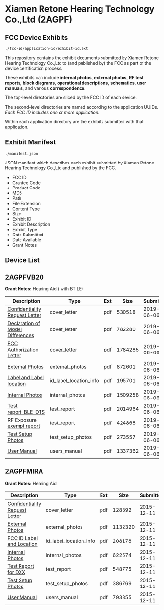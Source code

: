 # Xiamen Retone Hearing Technology Co.,Ltd (2AGPF)
## FCC Device Exhibits

```
./fcc-id/application-id/exhibit-id.ext
```

This repository contains the exhibit documents submitted by Xiamen Retone Hearing Technology Co.,Ltd to (and published by) the FCC as part of the device certification process.

These exhibits can include **internal photos**, **external photos**, **RF test reports**, **block diagrams**, **operational descriptions**, **schematics**, **user manuals**, and various **correspondence**.

The top-level directories are sliced by the FCC ID of each device.

The second-level directories are named according to the application UUIDs. *Each FCC ID includes one or more application.*

Within each application directory are the exhibits submitted with that application. 

## Exhibit Manifest

```
./manifest.json
```

JSON manifest which describes each exhibit submitted by Xiamen Retone Hearing Technology Co.,Ltd and published by the FCC.

- FCC ID
- Grantee Code
- Product Code
- MD5
- Path
- File Extension
- Content Type
- Size
- Exhibit ID
- Exhibit Description
- Exhibit Type
- Date Submitted
- Date Available
- Grant Notes

## Device List
## 2AGPFVB20
**Grant Notes:** Hearing Aid ( with BT LE)

| Description | Type | Ext | Size | Submitted | Available |
| ----------- | ---- | --- | ---- | --------- | --------- |
| [Confidentiality Request Letter](2AGPFVB20/31f7b7248e577314521bb69ca1b15c04/4309726.pdf) | cover_letter | pdf | 530518 | 2019-06-06 | 2019-06-06 |
| [Declaration of Model Differences](2AGPFVB20/31f7b7248e577314521bb69ca1b15c04/4309727.pdf) | cover_letter | pdf | 782280 | 2019-06-06 | 2019-06-06 |
| [FCC Authorization Letter](2AGPFVB20/31f7b7248e577314521bb69ca1b15c04/4309728.pdf) | cover_letter | pdf | 1784285 | 2019-06-06 | 2019-06-06 |
| [External Photos](2AGPFVB20/31f7b7248e577314521bb69ca1b15c04/4309731.pdf) | external_photos | pdf | 872601 | 2019-06-06 | 2019-06-06 |
| [Label and Label location](2AGPFVB20/31f7b7248e577314521bb69ca1b15c04/4309733.pdf) | id_label_location_info | pdf | 195701 | 2019-06-06 | 2019-06-06 |
| [Internal Photos](2AGPFVB20/31f7b7248e577314521bb69ca1b15c04/4309732.pdf) | internal_photos | pdf | 1509258 | 2019-06-06 | 2019-06-06 |
| [Test report_BLE_DTS](2AGPFVB20/31f7b7248e577314521bb69ca1b15c04/4309729.pdf) | test_report | pdf | 2014964 | 2019-06-06 | 2019-06-06 |
| [RF Exposure exempt report](2AGPFVB20/31f7b7248e577314521bb69ca1b15c04/4309748.pdf) | test_report | pdf | 424868 | 2019-06-06 | 2019-06-06 |
| [Test Setup Photos](2AGPFVB20/31f7b7248e577314521bb69ca1b15c04/4309730.pdf) | test_setup_photos | pdf | 273557 | 2019-06-06 | 2019-06-06 |
| [User Manual](2AGPFVB20/31f7b7248e577314521bb69ca1b15c04/4309734.pdf) | users_manual | pdf | 1337362 | 2019-06-06 | 2019-06-06 |
## 2AGPFMIRA
**Grant Notes:** Hearing Aid

| Description | Type | Ext | Size | Submitted | Available |
| ----------- | ---- | --- | ---- | --------- | --------- |
| [Confidentiality Request Letter](2AGPFMIRA/de1f1ca3363840e3e3f5f22ead1dea3c/2838922.pdf) | cover_letter | pdf | 128892 | 2015-12-11 | 2015-12-11 |
| [External Photos](2AGPFMIRA/de1f1ca3363840e3e3f5f22ead1dea3c/2838923.pdf) | external_photos | pdf | 1132320 | 2015-12-11 | 2015-12-11 |
| [FCC ID Label and Location](2AGPFMIRA/de1f1ca3363840e3e3f5f22ead1dea3c/2838925.pdf) | id_label_location_info | pdf | 208178 | 2015-12-11 | 2015-12-11 |
| [Internal Photos](2AGPFMIRA/de1f1ca3363840e3e3f5f22ead1dea3c/2838924.pdf) | internal_photos | pdf | 622574 | 2015-12-11 | 2015-12-11 |
| [Test Report for DXX](2AGPFMIRA/de1f1ca3363840e3e3f5f22ead1dea3c/2838927.pdf) | test_report | pdf | 548775 | 2015-12-11 | 2015-12-11 |
| [Test Setup Photos](2AGPFMIRA/de1f1ca3363840e3e3f5f22ead1dea3c/2838926.pdf) | test_setup_photos | pdf | 386769 | 2015-12-11 | 2015-12-11 |
| [User Manual](2AGPFMIRA/de1f1ca3363840e3e3f5f22ead1dea3c/2838928.pdf) | users_manual | pdf | 793355 | 2015-12-11 | 2015-12-11 |
